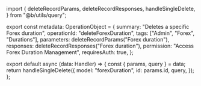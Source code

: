 import {
  deleteRecordParams,
  deleteRecordResponses,
  handleSingleDelete,
} from "@b/utils/query";

export const metadata: OperationObject = {
  summary: "Deletes a specific Forex duration",
  operationId: "deleteForexDuration",
  tags: ["Admin", "Forex", "Durations"],
  parameters: deleteRecordParams("Forex duration"),
  responses: deleteRecordResponses("Forex duration"),
  permission: "Access Forex Duration Management",
  requiresAuth: true,
};

export default async (data: Handler) => {
  const { params, query } = data;
  return handleSingleDelete({
    model: "forexDuration",
    id: params.id,
    query,
  });
};
